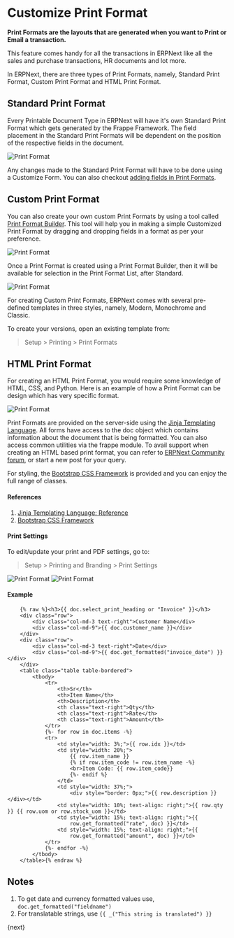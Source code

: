<!-- add-breadcrumbs -->
# Customize Print Format

**Print Formats are the layouts that are generated when you want to Print or Email a transaction.**  

This feature comes handy for all the transactions in ERPNext like all the sales and purchase transactions, HR documents and lot more.

In ERPNext, there are three types of Print Formats, namely, Standard Print Format, Custom Print Format and HTML Print Format.

## Standard Print Format

Every Printable Document Type in ERPNext will have it's own Standard Print Format which gets generated by the Frappe Framework. The field placement in the Standard Print Formats will be dependent on the position of the respective fields in the document.

<img alt="Print Format" class="screenshot" src="{{docs_base_url}}/assets/img/customize/customize-standard-print-format.png">

Any changes made to the Standard Print Format will have to be done using a Customize Form. You can also checkout [adding fields in Print Formats](/docs/user/manual/en/customize-erpnext/articles/making-fields-visible-in-print-format).

## Custom Print Format

You can also create your own custom Print Formats by using a tool called [Print Format Builder](/docs/user/manual/en/setting-up/print/print-format-builder). This tool will help you in making a simple Customized Print Format by dragging and dropping fields in a format as per your preference.

<img alt="Print Format" class="screenshot" src="{{docs_base_url}}/assets/img/customize/customize-cutom-print-format-builder2.gif">

Once a Print Format is created using a Print Format Builder, then it will be available for selection in the Print Format List, after Standard.

<img alt="Print Format" class="screenshot" src="{{docs_base_url}}/assets/img/customize/customize-custom-print-format-4.png">

For creating Custom Print Formats, ERPNext comes with several pre-defined templates in three styles, namely, Modern, Monochrome and Classic. 

To create your versions, open an existing template from:

> Setup > Printing > Print Formats

## HTML Print Format

For creating an HTML Print Format, you would require some knowledge of HTML, CSS, and Python. Here is an example of how a Print Format can be design which has very specific format.

<img alt="Print Format" class="screenshot" src="{{docs_base_url}}/assets/img/customize/customize-custom-print-format-1.png">

Print Formats are provided on the server-side using the [Jinja Templating Language](http://jinja.pocoo.org/docs/templates/). All forms have access to the doc object which contains information about the document that is being formatted. You can also access common utilities via the frappe module. To avail support when creating an HTML based print format, you can refer to [ERPNext Community forum](https://discuss.erpnext.com/), or start a new post for your query.

For styling, the [Bootstrap CSS Framework](http://getbootstrap.com/) is provided and you can enjoy the full range of classes.

#### References

1. [Jinja Templating Language: Reference](http://jinja.pocoo.org/docs/templates/)
2. [Bootstrap CSS Framework](http://getbootstrap.com/)

#### Print Settings

To edit/update your print and PDF settings, go to:

> Setup > Printing and Branding > Print Settings

<img alt="Print Format" class="screenshot" src="{{docs_base_url}}/assets/img/customize/customize-print-format-1.png">

<img alt="Print Format" class="screenshot" src="{{docs_base_url}}/assets/img/customize/customize-print-format-2.png">

#### Example

        {% raw %}<h3>{{ doc.select_print_heading or "Invoice" }}</h3>
        <div class="row">
            <div class="col-md-3 text-right">Customer Name</div>
            <div class="col-md-9">{{ doc.customer_name }}</div>
        </div>
        <div class="row">
            <div class="col-md-3 text-right">Date</div>
            <div class="col-md-9">{{ doc.get_formatted("invoice_date") }}</div>
        </div>
        <table class="table table-bordered">
            <tbody>
                <tr>
                    <th>Sr</th>
                    <th>Item Name</th>
                    <th>Description</th>
                    <th class="text-right">Qty</th>
                    <th class="text-right">Rate</th>
                    <th class="text-right">Amount</th>
                </tr>
                {%- for row in doc.items -%}
                <tr>
                    <td style="width: 3%;">{{ row.idx }}</td>
                    <td style="width: 20%;">
                        {{ row.item_name }}
                        {% if row.item_code != row.item_name -%}
                        <br>Item Code: {{ row.item_code}}
                        {%- endif %}
                    </td>
                    <td style="width: 37%;">
                        <div style="border: 0px;">{{ row.description }}</div></td>
                    <td style="width: 10%; text-align: right;">{{ row.qty }} {{ row.uom or row.stock_uom }}</td>
                    <td style="width: 15%; text-align: right;">{{
                        row.get_formatted("rate", doc) }}</td>
                    <td style="width: 15%; text-align: right;">{{
                        row.get_formatted("amount", doc) }}</td>
                </tr>
                {%- endfor -%}
            </tbody>
        </table>{% endraw %}

## Notes

1. To get date and currency formatted values use, `doc.get_formatted("fieldname")`
1. For translatable strings, use `{{ _("This string is translated") }}`

{next}
